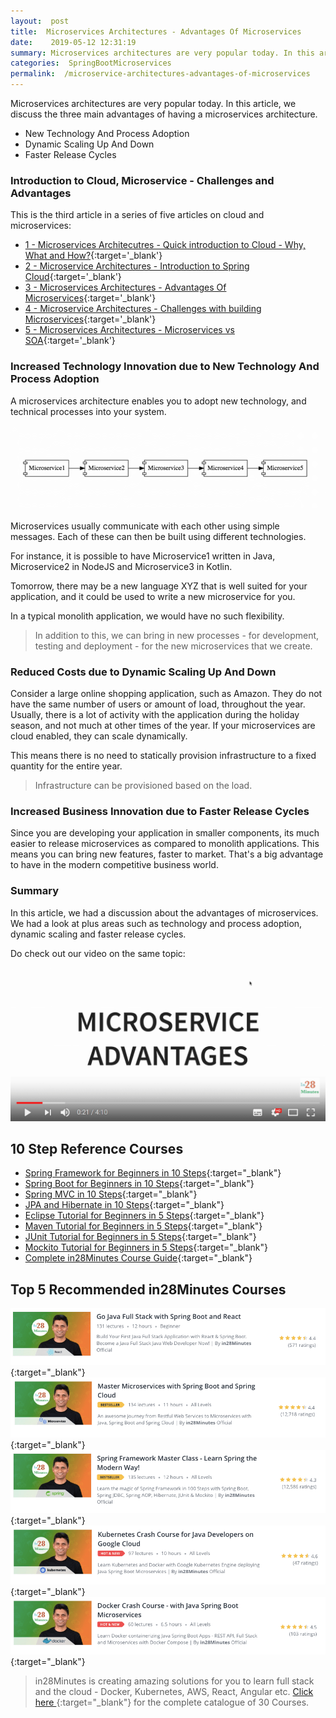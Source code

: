 ```yaml
---
layout:  post
title:  Microservices Architectures - Advantages Of Microservices
date:    2019-05-12 12:31:19
summary: Microservices architectures are very popular today. In this article, we discuss the three main advantages of having a microservices architecture.
categories:  SpringBootMicroservices
permalink:  /microservice-architectures-advantages-of-microservices
---
```


Microservices architectures are very popular today. In this article, we discuss the three main advantages of having a microservices architecture.
- New Technology And Process Adoption
- Dynamic Scaling Up And Down
- Faster Release Cycles

### Introduction to Cloud, Microservice - Challenges and Advantages

This is the third article in a series of five articles on cloud and microservices:
- [1 - Microservices Architecutres - Quick introduction to Cloud - Why, What and How?](/introduction-to-cloud){:target='_blank'}
- [2 - Microservice Architectures - Introduction to Spring Cloud](/introduction-to-spring-cloud){:target='_blank'}
- [3 - Microservices Architectures - Advantages Of Microservices](/microservice-architectures-advantages-of-microservices){:target='_blank'}
- [4 - Microservice Architectures - Challenges with building Microservices](/microservice-architectures-challenges-with-microservices){:target='_blank'}
- [5 - Microservices Architectures - Microservices vs SOA](/microservice-architectures-soa-vs-microservices){:target='_blank'}


### Increased Technology Innovation due to New Technology And Process Adoption

A microservices architecture enables you to adopt new technology, and technical processes into your system.

![image info](images/Capture-067-02.png)

Microservices usually communicate with each other using simple messages. Each of these can then be built using different technologies. 

For instance, it is possible to have Microservice1 written in Java, Microservice2 in NodeJS and Microservice3 in Kotlin.

Tomorrow, there may be a new language XYZ that is well suited for your application, and it could be used to write a new microservice for you.  

In a typical monolith application, we would have no such flexibility.  

> In addition to this, we can bring in new processes - for development, testing and deployment - for the new microservices that we create. 

### Reduced Costs due to Dynamic Scaling Up And Down

Consider a large online shopping application, such as Amazon. They do not have the same number of users or amount of load, throughout the year. Usually, there is a lot of activity with the application during the holiday season, and not much at other times of the year. If your microservices are cloud enabled, they can scale dynamically. 

This means there is no need to statically provision infrastructure to a fixed quantity for the entire year. 

> Infrastructure can be provisioned based on the load.

### Increased Business Innovation due to Faster Release Cycles

Since you are developing your application in smaller components, its much easier to release microservices as compared to monolith applications. This means you can bring new features, faster to market. That's a big advantage to have in the modern competitive business world.   

### Summary

In this article, we had a discussion about the advantages of microservices. We had a look at plus areas such as technology and process adoption, dynamic scaling and faster release cycles.  

Do check out our video on the same topic:

[![image info](images/Capture-067-01.png)](https://www.youtube.com/watch?v=nfLll9Ep9DI)


## 10 Step Reference Courses

- [Spring Framework for Beginners in 10 Steps](https://courses.in28minutes.com/p/spring-framework-for-beginners){:target="_blank"}
- [Spring Boot for Beginners in 10 Steps](https://courses.in28minutes.com/p/spring-boot-for-beginners-in-10-steps){:target="_blank"}
- [Spring MVC in 10 Steps](https://www.youtube.com/watch?v=BjNhGaZDr0Y){:target="_blank"}
- [JPA and Hibernate in 10 Steps](https://courses.in28minutes.com/p/jpa-and-hibernate-tutorial-for-beginners-with-spring-boot){:target="_blank"}
- [Eclipse Tutorial for Beginners in 5 Steps](https://courses.in28minutes.com/p/eclipse-tutorial-for-beginners){:target="_blank"}
- [Maven Tutorial for Beginners in 5 Steps](https://courses.in28minutes.com/p/maven-tutorial-for-beginners-in-5-steps){:target="_blank"}
- [JUnit Tutorial for Beginners in 5 Steps](https://courses.in28minutes.com/p/junit-tutorial-for-beginners){:target="_blank"}
- [Mockito Tutorial for Beginners in 5 Steps](https://courses.in28minutes.com/p/mockito-for-beginner-in-5-steps){:target="_blank"}
- [Complete in28Minutes Course Guide](https://courses.in28minutes.com/p/in28minutes-course-guide){:target="_blank"}

## Top 5 Recommended in28Minutes Courses
[![Image](/images/Course-Go-Full-Stack-With-Spring-Boot-and-React.png "Go Full Stack with Spring Boot and React")](https://www.udemy.com/course/full-stack-application-with-spring-boot-and-react/?couponCode=NOVEMBER-2019){:target="_blank"}
[![Image](/images/Course-Master-Microservices-with-Spring-Boot-and-Spring-Cloud.png "Master Microservices with Spring Boot and Spring Cloud")](https://www.udemy.com/course/microservices-with-spring-boot-and-spring-cloud/?couponCode=NOVEMBER-2019){:target="_blank"}
[![Image](/images/Course-Spring-Framework-Master-Class---Beginner-to-Expert.png "Spring Master Class - Beginner to Expert")](https://www.udemy.com/course/spring-tutorial-for-beginners/?couponCode=NOVEMBER-2019){:target="_blank"}
[![Image](/images/Course-KubernetesCrashCourse.png "Kubernetes Crash Course for Java Spring Boot Developers")](https://www.udemy.com/course/kubernetes-crash-course-for-java-developers/?couponCode=NOVEMBER-2019){:target="_blank"}
[![Image](/images/Course-DockerCrashCourseForJavaSpringBootDevelopers.png "Docker Crash Course for Java Spring Boot Developers")](https://www.udemy.com/course/docker-course-with-java-and-spring-boot-for-beginners/?couponCode=NOVEMBER-2019){:target="_blank"}

> in28Minutes is creating amazing solutions for you to learn full stack and the cloud - Docker, Kubernetes, AWS, React, Angular etc. [Click here ](https://github.com/in28minutes/learn#aws-and-cloud-courses){:target="_blank"} for the complete catalogue of 30 Courses.


